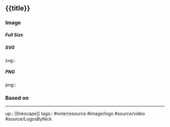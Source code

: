 ## {{title}}

### Image

##### Full Size



##### SVG

svg:: 

##### PNG

png:: 

### Based on



---
up:: [[Inkscape]]
tags:: #note/resource #image/logo #source/video #source/LogosByNick 